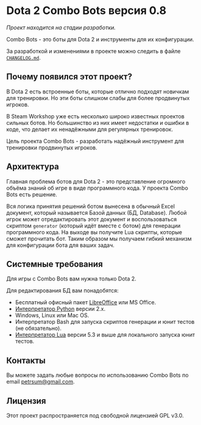# Dota 2 Combo Bots версия 0.8

*Проект находится на стадии разработки.*

Combo Bots - это боты для Dota 2 и инструменты для их конфигурации.

За разработкой и изменениями в проекте можно следить в файле [`CHANGELOG.md`](CHANGELOG.md).

## Почему появился этот проект?

В Dota 2 есть встроенные боты, которые отлично подходят новичкам для тренировки. Но эти боты слишком слабы для более продвинутых игроков.

В Steam Workshop уже есть несколько широко известных проектов сильных ботов. Но большинство из них имеет недостатки и ошибки в коде, что делает их ненадёжными для регулярных тренировок.

Цель проекта Combo Bots - разработать надёжный инструмент для тренировки продвинутых игроков.

## Архитектура

Главная проблема ботов для Dota 2 - это представление огромного объёма знаний об игре в виде программного кода. У проекта Combo Bots есть решение.

Вся логика принятия решений ботом вынесена в обычный Excel документ, который называется Базой данных (БД, Database). Любой игрок может отредактировать этот документ и воспользоваться скриптом `generator` (который идёт вместе с ботом) для генерации программного кода. На выходе вы получите Lua скрипты, которые сможет прочитать бот. Таким образом мы получаем гибкий механизм для конфигурации бота для ваших задач.

## Системные требования

Для игры с Combo Bots вам нужна только Dota 2.

Для редактирования БД вам понадобятся:

* Бесплатный офисный пакет [LibreOffice](https://www.libreoffice.org) или MS Office.
* [Интерпретатор Python](https://www.python.org/downloads) версии 2.x.
* Windows, Linux или Mac OS.
* Интерпретатор Bash для запуска скриптов генерации и юнит тестов (не обязательно).
* [Интерпретатор Lua](https://www.lua.org/download.html) версии 5.3 и выше для локального запуска юнит тестов.

## Контакты

Вы можете задать любые вопросы по использованию Combo Bots по email  petrsum@gmail.com.

## Лицензия

Этот проект распространяется под свободной лицензией GPL v3.0.
